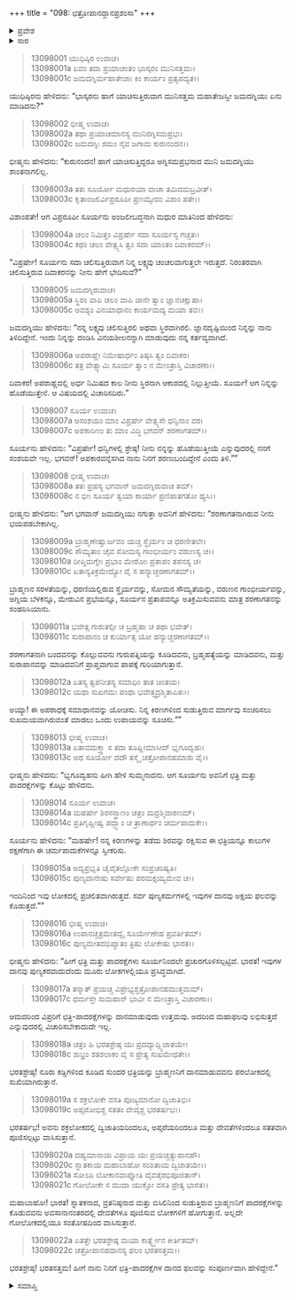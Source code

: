 +++
title = "098: ಛತ್ರೋಪಾನದ್ದಾನಪ್ರಶಂಸಾ"
+++

<details><summary>ಪ್ರವೇಶ</summary>


।।   ಓಂ ಓಂ ನಮೋ ನಾರಾಯಣಾಯ।।   ಶ್ರೀ ವೇದವ್ಯಾಸಾಯ ನಮಃ ।।

ಶ್ರೀ ಕೃಷ್ಣದ್ವೈಪಾಯನ ವೇದವ್ಯಾಸ ವಿರಚಿತ  

**ಶ್ರೀ ಮಹಾಭಾರತ**

**ಅನುಶಾಸನ ಪರ್ವ**

**ದಾನಧರ್ಮ ಪರ್ವ**

**ಅಧ್ಯಾಯ 98**


</details>

<details><summary>ಸಾರ</summary>

ಸೂರ್ಯನು ಜಮದಗ್ನಿಗೆ ತನ್ನ ತಾಪದಿಂದ ರಕ್ಷಿಸಿಕೊಳ್ಳುವ ಸಲುವಾಗಿ ಛತ್ರಿ-ಪಾದರಕ್ಷೆಗಳನ್ನು ನೀಡಿದುದು (1-15); ಛತ್ರಿ-ಪಾದರಕ್ಷೆಗಳ ದಾನದ ಫಲ (16-22).


</details>


> 13098001 ಯುಧಿಷ್ಠಿರ ಉವಾಚ।  
13098001a ಏವಂ ತದಾ ಪ್ರಯಾಚಂತಂ ಭಾಸ್ಕರಂ ಮುನಿಸತ್ತಮಃ।  
13098001c ಜಮದಗ್ನಿರ್ಮಹಾತೇಜಾಃ ಕಿಂ ಕಾರ್ಯಂ ಪ್ರತ್ಯಪದ್ಯತ।।

ಯುಧಿಷ್ಠಿರನು ಹೇಳಿದನು: “ಭಾಸ್ಕರನು ಹಾಗೆ ಯಾಚಿಸುತ್ತಿರುವಾಗ ಮುನಿಸತ್ತಮ ಮಹಾತೇಜಸ್ವೀ ಜಮದಗ್ನಿಯು ಏನು ಮಾಡಿದನು?”

> 13098002 ಭೀಷ್ಮ ಉವಾಚ।  
13098002a ತಥಾ ಪ್ರಯಾಚಮಾನಸ್ಯ ಮುನಿರಗ್ನಿಸಮಪ್ರಭಃ।  
13098002c ಜಮದಗ್ನಿಃ ಶಮಂ ನೈವ ಜಗಾಮ ಕುರುನಂದನ।।

ಭೀಷ್ಮನು ಹೇಳಿದನು: “ಕುರುನಂದನ! ಹಾಗೆ ಯಾಚಿಸುತ್ತಿದ್ದರೂ ಅಗ್ನಿಸಮಪ್ರಭನಾದ ಮುನಿ ಜಮದಗ್ನಿಯು ಶಾಂತನಾಗಲಿಲ್ಲ.

> 13098003a ತತಃ ಸೂರ್ಯೋ ಮಧುರಯಾ ವಾಚಾ ತಮಿದಮಬ್ರವೀತ್।  
13098003c ಕೃತಾಂಜಲಿರ್ವಿಪ್ರರೂಪೀ ಪ್ರಣಮ್ಯೇದಂ ವಿಶಾಂ ಪತೇ।।

ವಿಶಾಂಪತೇ! ಆಗ ವಿಪ್ರರೂಪೀ ಸೂರ್ಯನು ಅಂಜಲೀಬದ್ಧನಾಗಿ ಮಧುರ ಮಾತಿನಿಂದ ಹೇಳಿದನು:

> 13098004a ಚಲಂ ನಿಮಿತ್ತಂ ವಿಪ್ರರ್ಷೇ ಸದಾ ಸೂರ್ಯಸ್ಯ ಗಚ್ಚತಃ।  
13098004c ಕಥಂ ಚಲಂ ವೇತ್ಸ್ಯಸಿ ತ್ವಂ ಸದಾ ಯಾಂತಂ ದಿವಾಕರಮ್।।

“ವಿಪ್ರರ್ಷೇ! ಸೂರ್ಯನು ಸದಾ ಚಲಿಸುತ್ತಿರುವಾಗ ನಿನ್ನ ಲಕ್ಷ್ಯವು ಚಂಚಲವಾಗುತ್ತಲೇ ಇರುತ್ತದೆ. ನಿರಂತರವಾಗಿ ಚಲಿಸುತ್ತಿರುವ ದಿವಾಕರನನ್ನು ನೀನು ಹೇಗೆ ಭೇದಿಸುವೆ?”

> 13098005 ಜಮದಗ್ನಿರುವಾಚ।  
13098005a ಸ್ಥಿರಂ ವಾಪಿ ಚಲಂ ವಾಪಿ ಜಾನೇ ತ್ವಾಂ ಜ್ಞಾನಚಕ್ಷುಷಾ।  
13098005c ಅವಶ್ಯಂ ವಿನಯಾಧಾನಂ ಕಾರ್ಯಮದ್ಯ ಮಯಾ ತವ।।

ಜಮದಗ್ನಿಯು ಹೇಳಿದನು: “ನನ್ನ ಲಕ್ಷ್ಯವು ಚಲಿಸುತ್ತಿರಲಿ ಅಥವಾ ಸ್ಥಿರವಾಗಿರಲಿ. ಜ್ಞಾನದೃಷ್ಟಿಯಿಂದ ನಿನ್ನನ್ನು ನಾನು ತಿಳಿದಿದ್ದೇನೆ. ಇಂದು ನಿನ್ನನ್ನು ದಂಡಿಸಿ ವಿನಯಶೀಲನನ್ನಾಗಿ ಮಾಡುವುದು ನನ್ನ ಕರ್ತವ್ಯವಾಗಿದೆ.

> 13098006a ಅಪರಾಹ್ಣೇ ನಿಮೇಷಾರ್ಧಂ ತಿಷ್ಠಸಿ ತ್ವಂ ದಿವಾಕರ।  
13098006c ತತ್ರ ವೇತ್ಸ್ಯಾಮಿ ಸೂರ್ಯ ತ್ವಾಂ ನ ಮೇಽತ್ರಾಸ್ತಿ ವಿಚಾರಣಾ।।

ದಿವಾಕರ! ಅಪರಾಹ್ಣದಲ್ಲಿ ಅರ್ಧ ನಿಮಿಷದ ಕಾಲ ನೀನು ಸ್ಥಿರನಾಗಿ ಆಕಾಶದಲ್ಲಿ ನಿಲ್ಲುತ್ತೀಯೆ. ಸೂರ್ಯ! ಆಗ ನಿನ್ನನ್ನು ಹೊಡೆಯುತ್ತೇನೆ. ಆ ವಿಷಯದಲ್ಲಿ ವಿಚಾರಿಸದಿರು.”

> 13098007 ಸೂರ್ಯ ಉವಾಚ।  
13098007a ಅಸಂಶಯಂ ಮಾಂ ವಿಪ್ರರ್ಷೇ ವೇತ್ಸ್ಯಸೇ ಧನ್ವಿನಾಂ ವರ।  
13098007c ಅಪಕಾರಿಣಂ ತು ಮಾಂ ವಿದ್ಧಿ ಭಗವನ್ ಶರಣಾಗತಮ್।।

ಸೂರ್ಯನು ಹೇಳಿದನು: “ವಿಪ್ರರ್ಷೇ! ಧನ್ವಿಗಳಲ್ಲಿ ಶ್ರೇಷ್ಠ! ನೀನು ನನ್ನನ್ನು ಹೊಡೆಯುತ್ತೀಯೆ ಎನ್ನುವುದರಲ್ಲಿ ನನಗೆ ಸಂಶಯವೇ ಇಲ್ಲ. ಭಗವನ್! ಅಪಕಾರವನ್ನೆಸಗಿದ ನಾನು ನಿನಗೆ ಶರಣುಬಂದಿದ್ದೇನೆ ಎಂದು ತಿಳಿ.””

> 13098008 ಭೀಷ್ಮ ಉವಾಚ।  
13098008a ತತಃ ಪ್ರಹಸ್ಯ ಭಗವಾನ್ ಜಮದಗ್ನಿರುವಾಚ ತಮ್।  
13098008c ನ ಭೀಃ ಸೂರ್ಯ ತ್ವಯಾ ಕಾರ್ಯಾ ಪ್ರಣಿಪಾತಗತೋ ಹ್ಯಸಿ।।

ಭೀಷ್ಮನು ಹೇಳಿದನು: “ಆಗ ಭಗವಾನ್ ಜಮದಗ್ನಿಯು ನಗುತ್ತಾ ಅವನಿಗೆ ಹೇಳಿದನು: “ಶರಣಾಗತನಾಗಿರುವ ನೀನು ಭಯಪಡಬೇಕಾಗಿಲ್ಲ.

> 13098009a ಬ್ರಾಹ್ಮಣೇಷ್ವಾರ್ಜವಂ ಯಚ್ಚ ಸ್ಥೈರ್ಯಂ ಚ ಧರಣೀತಲೇ।  
13098009c ಸೌಮ್ಯತಾಂ ಚೈವ ಸೋಮಸ್ಯ ಗಾಂಭೀರ್ಯಂ ವರುಣಸ್ಯ ಚ।।  
13098010a ದೀಪ್ತಿಮಗ್ನೇಃ ಪ್ರಭಾಂ ಮೇರೋಃ ಪ್ರತಾಪಂ ತಪನಸ್ಯ ಚ।  
13098010c ಏತಾನ್ಯತಿಕ್ರಮೇದ್ಯೋ ವೈ ಸ ಹನ್ಯಾಚ್ಚರಣಾಗತಮ್।।

ಬ್ರಾಹ್ಮಣನ ಸರಳತೆಯನ್ನು, ಧರಣಿಯಲ್ಲಿರುವ ಸ್ಥೈರ್ಯವನ್ನು, ಸೋಮನ ಸೌಮ್ಯತೆಯನ್ನು, ವರುಣನ ಗಾಂಭೀರ್ಯವನ್ನು, ಅಗ್ನಿಯ ಬೆಳಕನ್ನೂ, ಮೇರುವಿನ ಪ್ರಭೆಯನ್ನೂ, ಸೂರ್ಯನ ಪ್ರತಾಪವನ್ನೂ ಅತಿಕ್ರಮಿಸುವವನು ಮಾತ್ರ ಶರಣಾಗತನನ್ನು ಸಂಹರಿಸಿಯಾನು.

> 13098011a ಭವೇತ್ಸ ಗುರುತಲ್ಪೀ ಚ ಬ್ರಹ್ಮಹಾ ಚ ತಥಾ ಭವೇತ್।  
13098011c ಸುರಾಪಾನಂ ಚ ಕುರ್ಯಾತ್ಸ ಯೋ ಹನ್ಯಾಚ್ಚರಣಾಗತಮ್।।

ಶರಣಾಗತನಾಗಿ ಬಂದವನನ್ನು ಕೊಲ್ಲುವವನು ಗುರುಪತ್ನಿಯನ್ನು ಕೂಡಿದವನು, ಬ್ರಹ್ಮಹತ್ಯೆಯನ್ನು ಮಾಡಿದವನು, ಮತ್ತು ಸುರಾಪಾನವನ್ನು ಮಾಡಿದವನಿಗೆ ಪ್ರಾಪ್ತವಾಗುವ ಪಾಪಕ್ಕೆ ಗುರಿಯಾಗುತ್ತಾನೆ.

> 13098012a ಏತಸ್ಯ ತ್ವಪನೀತಸ್ಯ ಸಮಾಧಿಂ ತಾತ ಚಿಂತಯ।  
13098012c ಯಥಾ ಸುಖಗಮಃ ಪಂಥಾ ಭವೇತ್ತ್ವದ್ರಶ್ಮಿತಾಪಿತಃ।।

ಅಯ್ಯಾ! ಈ ಅಪರಾಧಕ್ಕೆ ಸಮಾಧಾನವನ್ನು ಯೋಚಿಸು. ನಿನ್ನ ಕಿರಣಗಳಿಂದ ಸುಡುತ್ತಿರುವ ಮಾರ್ಗವು ಸಂಚರಿಸಲು ಸುಖಮಯವಾಗಿರುವಂತೆ ಮಾಡಲು ಒಂದು ಉಪಾಯವನ್ನು ಸೂಚಿಸು.””

> 13098013 ಭೀಷ್ಮ ಉವಾಚ।  
13098013a ಏತಾವದುಕ್ತ್ವಾ ಸ ತದಾ ತೂಷ್ಣೀಮಾಸೀದ್ ಭೃಗೂದ್ವಹಃ।  
13098013c ಅಥ ಸೂರ್ಯೋ ದದೌ ತಸ್ಮೈ ಚತ್ರೋಪಾನಹಮಾಶು ವೈ।।

ಭೀಷ್ಮನು ಹೇಳಿದನು: “ಭೃಗೂದ್ವಹನು ಹೀಗಿ ಹೇಳಿ ಸುಮ್ಮನಾದನು. ಆಗ ಸೂರ್ಯನು ಅವನಿಗೆ ಛತ್ರಿ ಮತ್ತು ಪಾದರಕ್ಷೆಗಳನ್ನು ಕೊಟ್ಟು ಹೇಳಿದನು.

> 13098014 ಸೂರ್ಯ ಉವಾಚ।  
13098014a ಮಹರ್ಷೇ ಶಿರಸಸ್ತ್ರಾಣಂ ಚತ್ರಂ ಮದ್ರಶ್ಮಿವಾರಣಮ್।  
13098014c ಪ್ರತಿಗೃಹ್ಣೀಷ್ವ ಪದ್ಭ್ಯಾಂ ಚ ತ್ರಾಣಾರ್ಥಂ ಚರ್ಮಪಾದುಕೇ।।

ಸೂರ್ಯನು ಹೇಳಿದನು: “ಮಹರ್ಷೇ! ನನ್ನ ಕಿರಣಗಳನ್ನು ತಡೆದು ಶಿರವನ್ನು ರಕ್ಷಿಸುವ ಈ ಛತ್ರಿಯನ್ನೂ ಕಾಲುಗಳ ರಕ್ಷಣೆಗಾಗಿ ಈ ಚರ್ಮಪಾದುಕೆಗಳನ್ನೂ ಸ್ವೀಕರಿಸು.

> 13098015a ಅದ್ಯಪ್ರಭೃತಿ ಚೈವೈತಲ್ಲೋಕೇ ಸಂಪ್ರಚರಿಷ್ಯತಿ।  
13098015c ಪುಣ್ಯದಾನೇಷು ಸರ್ವೇಷು ಪರಮಕ್ಷಯ್ಯಮೇವ ಚ।।

ಇಂದಿನಿಂದ ಇವು ಲೋಕದಲ್ಲಿ ಪ್ರಚಲಿತವಾಗಿರುತ್ತವೆ. ಸರ್ವ ಪುಣ್ಯಕರ್ಮಗಳಲ್ಲಿ ಇವುಗಳ ದಾನವು ಅಕ್ಷಯ ಫಲವನ್ನು ಕೊಡುತ್ತದೆ.””

> 13098016 ಭೀಷ್ಮ ಉವಾಚ।  
13098016a ಉಪಾನಚ್ಚತ್ರಮೇತದ್ವೈ ಸೂರ್ಯೇಣೇಹ ಪ್ರವರ್ತಿತಮ್।  
13098016c ಪುಣ್ಯಮೇತದಭಿಖ್ಯಾತಂ ತ್ರಿಷು ಲೋಕೇಷು ಭಾರತ।।

ಭೀಷ್ಮನು ಹೇಳಿದನು: “ಹೀಗೆ ಛತ್ರಿ ಮತ್ತು ಪಾದರಕ್ಷೆಗಳು ಸೂರ್ಯನಿಂದಲೇ ಪ್ರಚುರಗೊಳಿಸಲ್ಪಟ್ಟಿವೆ. ಭಾರತ! ಇವುಗಳ ದಾನವು ಪುಣ್ಯಕರವಾದುದೆಂದು ಮೂರು ಲೋಕಗಳಲ್ಲಿಯೂ ಪ್ರಸಿದ್ಧವಾಗಿದೆ.

> 13098017a ತಸ್ಮಾತ್ ಪ್ರಯಚ್ಚ ವಿಪ್ರೇಭ್ಯಶ್ಚತ್ರೋಪಾನಹಮುತ್ತಮಮ್।  
13098017c ಧರ್ಮಸ್ತೇ ಸುಮಹಾನ್ ಭಾವೀ ನ ಮೇಽತ್ರಾಸ್ತಿ ವಿಚಾರಣಾ।।

ಆದುದರಿಂದ ವಿಪ್ರರಿಗೆ ಛತ್ರಿ-ಪಾದರಕ್ಷೆಗಳನ್ನು ದಾನಮಾಡುವುದು ಉತ್ತಮವು. ಅದರಿಂದ ಮಹಾಫಲವು ಲಭಿಸುತ್ತದೆ ಎನ್ನುವುದರಲ್ಲಿ ವಿಚಾರಿಸಬೇಕಾದುದೇ ಇಲ್ಲ.

> 13098018a ಚತ್ರಂ ಹಿ ಭರತಶ್ರೇಷ್ಠ ಯಃ ಪ್ರದದ್ಯಾದ್ದ್ವಿಜಾತಯೇ।  
13098018c ಶುಭ್ರಂ ಶತಶಲಾಕಂ ವೈ ಸ ಪ್ರೇತ್ಯ ಸುಖಮೇಧತೇ।।

ಭರತಶ್ರೇಷ್ಠ! ನೂರು ಕಡ್ಡಿಗಳಿಂದ ಕೂಡಿದ ಸುಂದರ ಛತ್ರಿಯನ್ನು ಬ್ರಾಹ್ಮಣನಿಗೆ ದಾನಮಾಡುವವನು ಪರಲೋಕದಲ್ಲಿ ಸುಖಿಯಾಗಿರುತ್ತಾನೆ.

> 13098019a ಸ ಶಕ್ರಲೋಕೇ ವಸತಿ ಪೂಜ್ಯಮಾನೋ ದ್ವಿಜಾತಿಭಿಃ।  
13098019c ಅಪ್ಸರೋಭಿಶ್ಚ ಸತತಂ ದೇವೈಶ್ಚ ಭರತರ್ಷಭ।।

ಭರತರ್ಷಭ! ಅವನು ಶಕ್ರಲೋಕದಲ್ಲಿ ದ್ವಿಜಾತಿಯರಿಂದಲೂ, ಅಪ್ಸರೆಯರಿಂದಲೂ ಮತ್ತು ದೇವತೆಗಳಿಂದಲೂ ಸತತವಾಗಿ ಪೂಜಿಸಲ್ಪಟ್ಟು ವಾಸಿಸುತ್ತಾನೆ.

> 13098020a ದಹ್ಯಮಾನಾಯ ವಿಪ್ರಾಯ ಯಃ ಪ್ರಯಚ್ಚತ್ಯುಪಾನಹೌ।  
13098020c ಸ್ನಾತಕಾಯ ಮಹಾಬಾಹೋ ಸಂಶಿತಾಯ ದ್ವಿಜಾತಯೇ।।  
13098021a ಸೋಽಪಿ ಲೋಕಾನವಾಪ್ನೋತಿ ದೈವತೈರಭಿಪೂಜಿತಾನ್।  
13098021c ಗೋಲೋಕೇ ಸ ಮುದಾ ಯುಕ್ತೋ ವಸತಿ ಪ್ರೇತ್ಯ ಭಾರತ।।

ಮಹಾಬಾಹೋ! ಭಾರತ! ಸ್ನಾತಕನಾದ, ವ್ರತನಿಷ್ಠನಾದ ಮತ್ತು ಬಿಸಿಲಿನಿಂದ ಸುಡುತ್ತಿರುವ ಬ್ರಾಹ್ಮಣನಿಗೆ ಪಾದರಕ್ಷೆಗಳನ್ನು ಕೊಡುವವನು ಅವಸಾನಾನಂತರದಲ್ಲಿ ದೇವತೆಗಳೂ ಪೂಜಿಸುವ ಲೋಕಗಳಿಗೆ ಹೋಗುತ್ತಾನೆ. ಅಲ್ಲದೇ ಗೋಲೋಕದಲ್ಲಿಯೂ ಸಂತೋಷದಿಂದ ವಾಸಿಸುತ್ತಾನೆ.

> 13098022a ಏತತ್ತೇ ಭರತಶ್ರೇಷ್ಠ ಮಯಾ ಕಾರ್ತ್ಸ್ನ್ಯೇನ ಕೀರ್ತಿತಮ್।  
13098022c ಚತ್ರೋಪಾನಹದಾನಸ್ಯ ಫಲಂ ಭರತಸತ್ತಮ।।

ಭರತಶ್ರೇಷ್ಠ! ಭರತಸತ್ತಮ! ಹೀಗೆ ನಾನು ನಿನಗೆ ಛತ್ರಿ-ಪಾದರಕ್ಷೆಗಳ ದಾನದ ಫಲವನ್ನು ಸಂಪೂರ್ಣವಾಗಿ ಹೇಳಿದ್ದೇನೆ.”


<details><summary>ಸಮಾಪ್ತಿ</summary>

ಇತಿ ಶ್ರೀಮಹಾಭಾರತೇ ಅನುಶಾಸನಪರ್ವಣಿ ದಾನಧರ್ಮಪರ್ವಣಿ ಛತ್ರೋಪಾನದ್ದಾನಪ್ರಶಂಸಾ ನಾಮ ಅಷ್ಟನವತಿತಮೋಽಧ್ಯಾಯಃ।।  
ಇದು ಶ್ರೀಮಹಾಭಾರತದಲ್ಲಿ ಅನುಶಾಸನಪರ್ವದಲ್ಲಿ ದಾನಧರ್ಮಪರ್ವದಲ್ಲಿ ಛತ್ರೋಪಾನದ್ದಾನಪ್ರಶಂಸಾ ಎನ್ನುವ ತೊಂಭತ್ತೆಂಟನೇ ಅಧ್ಯಾಯವು.



</details>



